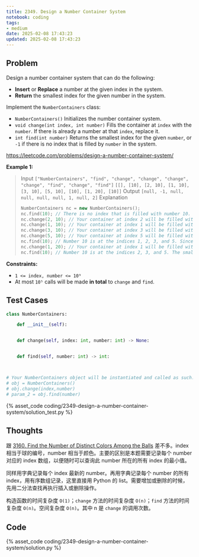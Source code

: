 ```yaml
---
title: 2349. Design a Number Container System
notebook: coding
tags:
- medium
date: 2025-02-08 17:43:23
updated: 2025-02-08 17:43:23
---
```

## Problem

Design a number container system that can do the following:

- **Insert** or **Replace** a number at the given index in the system.
- **Return** the smallest index for the given number in the system.

Implement the `NumberContainers` class:

- `NumberContainers()` Initializes the number container system.
- `void change(int index, int number)` Fills the container at `index` with the `number`. If there is already a number at that `index`, replace it.
- `int find(int number)` Returns the smallest index for the given `number`, or `-1` if there is no index that is filled by `number` in the system.

<https://leetcode.com/problems/design-a-number-container-system/>

**Example 1:**

> Input
> `["NumberContainers", "find", "change", "change", "change", "change", "find", "change", "find"]`
> `[[], [10], [2, 10], [1, 10], [3, 10], [5, 10], [10], [1, 20], [10]]`
> Output
> `[null, -1, null, null, null, null, 1, null, 2]`
> Explanation
>
> ``` cpp
> NumberContainers nc = new NumberContainers();
> nc.find(10); // There is no index that is filled with number 10. Therefore, we return -1.
> nc.change(2, 10); // Your container at index 2 will be filled with number 10.
> nc.change(1, 10); // Your container at index 1 will be filled with number 10.
> nc.change(3, 10); // Your container at index 3 will be filled with number 10.
> nc.change(5, 10); // Your container at index 5 will be filled with number 10.
> nc.find(10); // Number 10 is at the indices 1, 2, 3, and 5. Since the smallest index that is filled with 10 is 1, we return 1.
> nc.change(1, 20); // Your container at index 1 will be filled with number 20. Note that index 1 was filled with 10 and then replaced with 20.
> nc.find(10); // Number 10 is at the indices 2, 3, and 5. The smallest index that is filled with 10 is 2. Therefore, we return 2.
> ```

**Constraints:**

- `1 <= index, number <= 10⁹`
- At most `10⁵` calls will be made **in total** to `change` and `find`.

## Test Cases

``` python
class NumberContainers:

    def __init__(self):


    def change(self, index: int, number: int) -> None:


    def find(self, number: int) -> int:



# Your NumberContainers object will be instantiated and called as such:
# obj = NumberContainers()
# obj.change(index,number)
# param_2 = obj.find(number)
```

{% asset_code coding/2349-design-a-number-container-system/solution_test.py %}

## Thoughts

跟 [3160. Find the Number of Distinct Colors Among the Balls](3160-find-the-number-of-distinct-colors-among-the-balls) 差不多。index 相当于球的编号，number 相当于颜色。主要的区别是本题需要记录每个 number 对应的 index 数组，以便随时可以查询此 number 所在的所有 index 的最小值。

同样用字典记录每个 index 最新的 number。再用字典记录每个 number 的所有 index，用有序数组记录，这里直接用 Python 的 list。需要增加或删除的时候，先用二分法查找再执行插入或删除操作。

构造函数的时间复杂度 `O(1)`；`change` 方法的时间复杂度 `O(n)`；`find` 方法的时间复杂度 `O(n)`。空间复杂度 `O(n)`。其中 n 是 `change` 的调用次数。

## Code

{% asset_code coding/2349-design-a-number-container-system/solution.py %}
